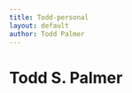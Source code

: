 ```yaml
---
title: Todd-personal
layout: default
author: Todd Palmer
---
```

Todd S. Palmer
================================
